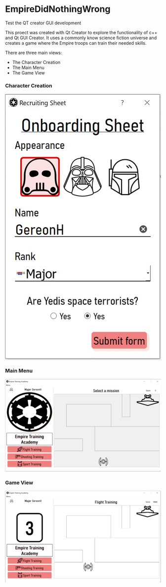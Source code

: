 # EmpireDidNothingWrong
Test the QT creator GUI development

This proect was created with Qt Creator to explore the functionality of c++ and Qt GUI Creator. 
It uses a commonly know science fiction universe and creates a game where the Empire troops can train their needed skills.

There are three main views:
* The Character Creation
* The Main Menu
* The Game View

### Character Creation
![Character Creation](/docs/CharacterCreation.png)

### Main Menu
![Main Menu](/docs/MainMenu.png)


### Game View

![Game View](/docs/GameView.png)
